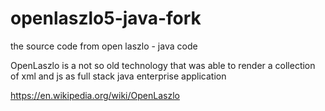 # openlaszlo5-java-fork
the source code from open laszlo - java code

OpenLaszlo is a not so old technology that was able to render a collection 
of xml and js as full stack java enterprise application

https://en.wikipedia.org/wiki/OpenLaszlo